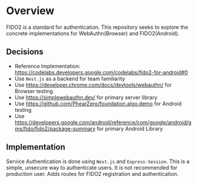 # Overview

FIDO2 is a standard for authentication. This repository seeks to explore the concrete implementations for 
WebAuthn(Browser) and FIDO2(Android).

## Decisions

- Reference Implementation: https://codelabs.developers.google.com/codelabs/fido2-for-android#0
- Use `Nest.js` as a backend for team familiarity
- Use https://developer.chrome.com/docs/devtools/webauthn/ for Browser testing
- Use https://simplewebauthn.dev/ for primary server library
- Use https://github.com/PhearZero/foundation.algo.demo for Android testing
- Use https://developers.google.com/android/reference/com/google/android/gms/fido/fido2/package-summary for primary Android Library

## Implementation

Service Authentication is done using `Nest.js` and `Express-Session`. This
is a simple, unsecure way to authenticate users. It is not recommended for
production user. Adds routes for FIDO2 registration and authentication.
